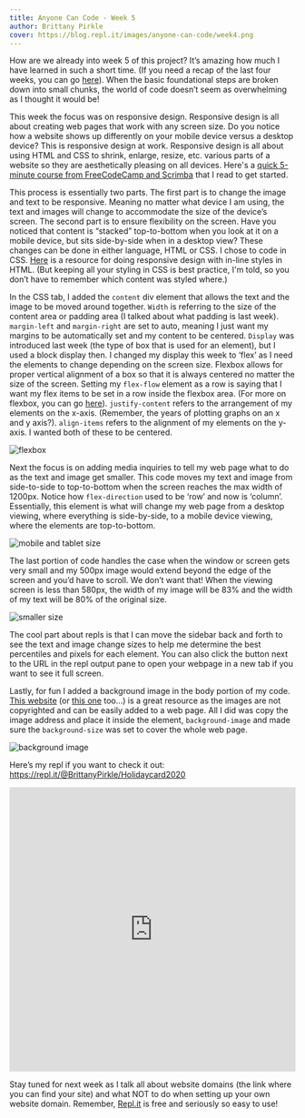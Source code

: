 ```yaml
---
title: Anyone Can Code - Week 5
author: Brittany Pirkle
cover: https://blog.repl.it/images/anyone-can-code/week4.png
---
```


How are we already into week 5 of this project? It’s amazing how much I have learned in such a short time. (If you need a recap of the last four weeks, you can go [here](https://blog.repl.it/)). When the basic foundational steps are broken down into small chunks, the world of code doesn’t seem as overwhelming as I thought it would be!

This week the focus was on responsive design. Responsive design is all about creating web pages that work with any screen size. Do you notice how a website shows up differently on your mobile device versus a desktop device? This is responsive design at work. Responsive design is all about using HTML and CSS to shrink, enlarge, resize, etc. various parts of a website so they are aesthetically pleasing on all devices. Here's a [quick 5-minute course from FreeCodeCamp and Scrimba](https://www.freecodecamp.org/news/learn-responsive-web-design-in-5-minutes/) that I read to get started.

This process is essentially two parts. The first part is to change the image and text to be responsive. Meaning no matter what device I am using, the text and images will change to accommodate the size of the device’s screen. The second part is to ensure flexibility on the screen. Have you noticed that content is “stacked” top-to-bottom when you look at it on a mobile device, but sits side-by-side when in a desktop view? These changes can be done in either language, HTML or CSS. I chose to code in CSS. [Here](https://www.w3schools.com/html/html_responsive.asp) is a resource for doing responsive design with in-line styles in HTML. (But keeping all your styling in CSS is best practice, I'm told, so you don’t have to remember which content was styled where.)

In the CSS tab, I added the `content` div element that allows the text and the image to be moved around together. `Width` is referring to the size of the content area or padding area (I talked about what padding is last week). `margin-left` and `margin-right` are set to auto, meaning I just want my margins to be automatically set and my content to be centered. `Display` was introduced last week (the type of box that is used for an element), but I used a block display then. I changed my display this week to ‘flex’ as I need the elements to change depending on the screen size. Flexbox allows for proper vertical alignment of a box so that it is always centered no matter the size of the screen. Setting my `flex-flow` element as a row is saying that I want my flex items to be set in a row inside the flexbox area. (For more on flexbox, you can go [here](https://css-tricks.com/snippets/css/a-guide-to-flexbox/)). `justify-content` refers to the arrangement of my elements on the x-axis. (Remember, the years of plotting graphs on an x and y axis?). `align-items` refers to the alignment of my elements on the y-axis. I wanted both of these to be centered. 

![flexbox](https://blog.repl.it/images/anyone-can-code/5.1.png)

Next the focus is on adding media inquiries to tell my web page what to do as the text and image get smaller. This code moves my text and image from side-to-side to top-to-bottom when the screen reaches the max width of 1200px. Notice how `flex-direction` used to be ‘row’ and now is ‘column’. Essentially, this element is what will change my web page from a desktop viewing, where everything is side-by-side, to a mobile device viewing, where the elements are top-to-bottom. 

![mobile and tablet size](https://blog.repl.it/images/anyone-can-code/5.2.png)

The last portion of code handles the case when the window or screen gets very small and my 500px image would extend beyond the edge of the screen and you’d have to scroll. We don’t want that! When the viewing screen is less than 580px, the width of my image will be 83% and the width of my text will be 80% of the original size. 

![smaller size](https://blog.repl.it/images/anyone-can-code/5.3.png)

The cool part about repls is that I can move the sidebar back and forth to see the text and image change sizes to help me determine the best percentiles and pixels for each element. You can also click the button next to the URL in the repl output pane to open your webpage in a new tab if you want to see it full screen.

Lastly, for fun I added a background image in the body portion of my code. [This website](https://www.pexels.com/) (or [this one](https://unsplash.com/) too…) is a great resource as the images are not copyrighted and can be easily added to a web page. All I did was copy the image address and place it inside the element, `background-image` and made sure the `background-size` was set to cover the whole web page. 

![background image](https://blog.repl.it/images/anyone-can-code/5.4.png)

Here’s my repl if you want to check it out: https://repl.it/@BrittanyPirkle/Holidaycard2020

<iframe frameborder="0" width="100%" height="500px" src="https://repl.it/@BrittanyPirkle/Holidaycard2020?lite=true"></iframe>

Stay tuned for next week as I talk all about website domains (the link where you can find your site) and what NOT to do when setting up your own website domain. Remember, [Repl.it](https://repl.it/) is free and seriously so easy to use!
